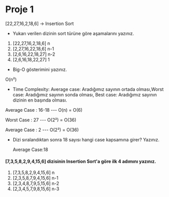 # Proje 1

[22,27,16,2,18,6] -> Insertion Sort

- Yukarı verilen dizinin sort türüne göre aşamalarını yazınız.

1. [22,27,16,2,18,6] n
2. [2,27,16,22,18,6] n-1
3. [2,6,16,22,18,27] n-2
4. [2,6,16,18,22,27] 1

- Big-O gösterimini yazınız.

O(n²)

- Time Complexity: Average case: Aradığımız sayının ortada olması,Worst case: Aradığımız sayının sonda olması, Best case: Aradığımız sayının dizinin en başında olması.

Average Case : 16-18  ---  O(n) = O(6) 

Worst Case : 27  ---  O(2²) = O(36)

Average Case : 2  ---  O(2²) = O(36)


- Dizi sıralandıktan sonra 18 sayısı hangi case kapsamına girer? Yazınız.

  Average Case:18


#### [7,3,5,8,2,9,4,15,6] dizisinin Insertion Sort'a göre ilk 4 adımını yazınız.

1. [7,3,5,8,2,9,4,15,6] n
1. [2,3,5,8,7,9,4,15,6] n-1
1. [2,3,4,8,7,9,5,15,6] n-2
1. [2,3,4,5,7,9,8,15,6] n-3
